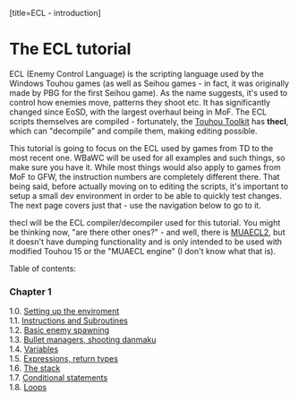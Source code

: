 [title=ECL - introduction]
# The ECL tutorial

ECL (Enemy Control Language) is the scripting language used by the Windows Touhou games (as well as Seihou games - in fact, it was originally made by PBG for the first Seihou game). As the name suggests, it's used to control how enemies move, patterns they shoot etc. It has significantly changed since EoSD, with the largest overhaul being in MoF. The ECL scripts themselves are compiled - fortunately, the [Touhou Toolkit](https://github.com/thpatch/thtk) has **thecl**, which can "decompile" and compile them, making editing possible.  
  
This tutorial is going to focus on the ECL used by games from TD to the most recent one. WBaWC will be used for all examples and such things, so make sure you have it. While most things would also apply to games from MoF to GFW, the instruction numbers are completely different there. That being said, before actually moving on to editing the scripts, it's important to setup a small dev environment in order to be able to quickly test changes. The next page covers just that - use the navigation below to go to it.  
  
thecl will be the ECL compiler/decompiler used for this tutorial. You might be thinking now, "are there other ones?" - and well, there is [MUAECL2](https://github.com/Shedarshian/MUAECL2), but it doesn't have dumping functionality and is only intended to be used with modified Touhou 15 or the "MUAECL engine" (I don't know what that is).  
  
Table of contents:
### Chapter 1
1.0. [Setting up the enviroment](#b=ecl-tutorial/&p=2)  
1.1. [Instructions and Subroutines](#b=ecl-tutorial/&p=3)  
1.2. [Basic enemy spawning](#b=ecl-tutorial/&p=4)  
1.3. [Bullet managers, shooting danmaku](#b=ecl-tutorial/&p=5)  
1.4. [Variables](#b=ecl-tutorial/&p=6)  
1.5. [Expressions, return types](#b=ecl-tutorial/&p=7)  
1.6. [The stack](#b=ecl-tutorial/&p=8)  
1.7. [Conditional statements](#b=ecl-tutorial/&p=9)  
1.8. [Loops](#b=ecl-tutorial/&p=10)  
